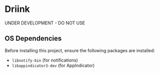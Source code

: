 # Driink

UNDER DEVELOPMENT - DO NOT USE

## OS Dependencies
Before installing this project, ensure the following packages are installed:
- `libnotify-bin` (for notifications)
- `libappindicator3-dev` (for AppIndicator)
